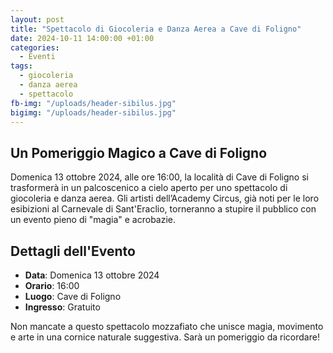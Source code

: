 ```yaml
---
layout: post
title: "Spettacolo di Giocoleria e Danza Aerea a Cave di Foligno"
date: 2024-10-11 14:00:00 +01:00
categories:
  - Eventi
tags:
  - giocoleria
  - danza aerea
  - spettacolo
fb-img: "/uploads/header-sibilus.jpg"
bigimg: "/uploads/header-sibilus.jpg"
---
```


## Un Pomeriggio Magico a Cave di Foligno

Domenica 13 ottobre 2024, alle ore 16:00, la località di Cave di Foligno si trasformerà in un palcoscenico a cielo aperto per uno spettacolo di giocoleria e danza aerea. Gli artisti dell’Academy Circus, già noti per le loro esibizioni al Carnevale di Sant'Eraclio, torneranno a stupire il pubblico con un evento pieno di "magia" e acrobazie.

## Dettagli dell'Evento

- **Data**: Domenica 13 ottobre 2024
- **Orario**: 16:00
- **Luogo**: Cave di Foligno
- **Ingresso**: Gratuito

Non mancate a questo spettacolo mozzafiato che unisce magia, movimento e arte in una cornice naturale suggestiva. Sarà un pomeriggio da ricordare!
